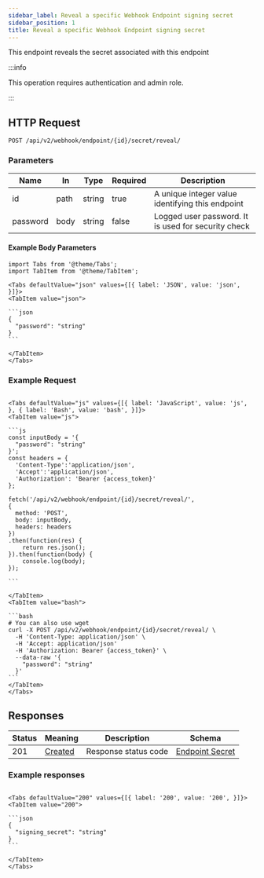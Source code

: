 ```yaml
---
sidebar_label: Reveal a specific Webhook Endpoint signing secret
sidebar_position: 1
title: Reveal a specific Webhook Endpoint signing secret
---
```


This endpoint reveals the secret associated with this endpoint

:::info

This operation requires authentication and admin role.

:::

## HTTP Request

`POST /api/v2/webhook/endpoint/{id}/secret/reveal/`

### Parameters

|Name|In|Type|Required|Description|
|---|---|---|---|---|
|id|path|string|true|A unique integer value identifying this endpoint|
|password|body|string|false|Logged user password. It is used for security check|

#### Example Body Parameters

````mdx-code-block
import Tabs from '@theme/Tabs';
import TabItem from '@theme/TabItem';

<Tabs defaultValue="json" values={[{ label: 'JSON', value: 'json', }]}>
<TabItem value="json">

```json
{
  "password": "string"
}
```

</TabItem>
</Tabs>
````

### Example Request

````mdx-code-block

<Tabs defaultValue="js" values={[{ label: 'JavaScript', value: 'js', }, { label: 'Bash', value: 'bash', }]}>
<TabItem value="js">

```js
const inputBody = '{
  "password": "string"
}';
const headers = {
  'Content-Type':'application/json',
  'Accept':'application/json',
  'Authorization': 'Bearer {access_token}'
};

fetch('/api/v2/webhook/endpoint/{id}/secret/reveal/',
{
  method: 'POST',
  body: inputBody,
  headers: headers
})
.then(function(res) {
    return res.json();
}).then(function(body) {
    console.log(body);
});

```

</TabItem>
<TabItem value="bash">

```bash
# You can also use wget
curl -X POST /api/v2/webhook/endpoint/{id}/secret/reveal/ \
  -H 'Content-Type: application/json' \
  -H 'Accept: application/json'
  -H 'Authorization: Bearer {access_token}' \
  --data-raw '{
    "password": "string"
  }'
```
</TabItem>
</Tabs>
````

## Responses

|Status|Meaning|Description| Schema                                                           |
|---|---|---|------------------------------------------------------------------|
|201|[Created](https://tools.ietf.org/html/rfc7231#section-6.3.2)|Response status code| [Endpoint Secret](/docs/apireference/v2/schemas/endpoint_secret) |

### Example responses


````mdx-code-block

<Tabs defaultValue="200" values={[{ label: '200', value: '200', }]}>
<TabItem value="200">

```json
{
  "signing_secret": "string"
}
```

</TabItem>
</Tabs>
````




